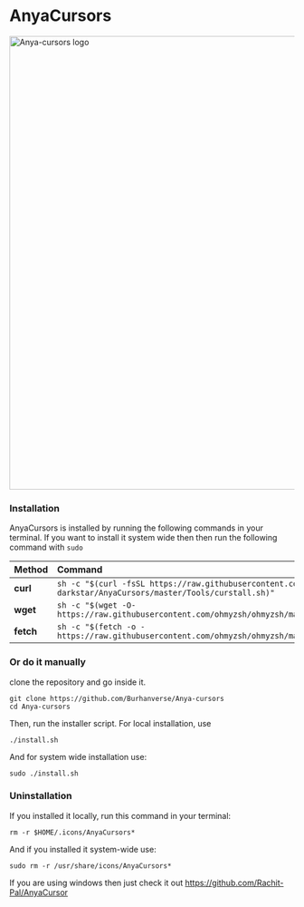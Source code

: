 # AnyaCursors
<p>
	<img src="https://images.pling.com/img/00/00/79/33/24/2169016/anyacursors.jpg" width="800" alt="Anya-cursors logo">
</p>

### Installation

AnyaCursors is installed by running the following commands in your terminal.
If you want to install it system wide then then run the following command with `sudo`

| Method    | Command                                                                                           |
| :-------- | :------------------------------------------------------------------------------------------------ |
| **curl**  | `sh -c "$(curl -fsSL https://raw.githubusercontent.com/Nor-darkstar/AnyaCursors/master/Tools/curstall.sh)"` |
| **wget**  | `sh -c "$(wget -O- https://raw.githubusercontent.com/ohmyzsh/ohmyzsh/master/tools/curstall.sh)"`   |
| **fetch** | `sh -c "$(fetch -o - https://raw.githubusercontent.com/ohmyzsh/ohmyzsh/master/tools/curstall.sh)"` |


### Or do it manually 
clone the repository and go inside it.
```
git clone https://github.com/Burhanverse/Anya-cursors
cd Anya-cursors
```
Then, run the installer script. For local installation, use
``` 
./install.sh
```
And for system wide installation use:
``` 
sudo ./install.sh
```

### Uninstallation

If you installed it locally, run this command in your terminal: 
```
rm -r $HOME/.icons/AnyaCursors*
```
And if you installed it system-wide use:
```
sudo rm -r /usr/share/icons/AnyaCursors*
```
If you are using windows then just check it out https://github.com/Rachit-Pal/AnyaCursor
